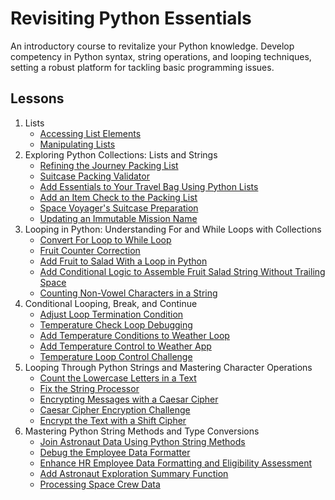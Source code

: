 # Revisiting Python Essentials

An introductory course to revitalize your Python knowledge. Develop competency in Python syntax, string operations, and looping techniques, setting a robust platform for tackling basic programming issues.

## Lessons

1. Lists
    - [Accessing List Elements](01-access_list_elements.py)
    - [Manipulating Lists](02-manipulate_lists.py)
2. Exploring Python Collections: Lists and Strings
   - [Refining the Journey Packing List](03-journey-packing-list.py)
   - [Suitcase Packing Validator](04-packing_validator.py)
   - [Add Essentials to Your Travel Bag Using Python Lists](05-add_list_items.py)
   - [Add an Item Check to the Packing List](06-check-packing-list.py)
   - [Space Voyager's Suitcase Preparation](07-suitcase_preparation.py)
   - [Updating an Immutable Mission Name](08-update_mission.py)
3. Looping in Python: Understanding For and While Loops with Collections
   - [Convert For Loop to While Loop](09-while_loop.py)
   - [Fruit Counter Correction](10-fruit_counter.py)
   - [Add Fruit to Salad With a Loop in Python](11-add_fruit_to_salad.py)
   - [Add Conditional Logic to Assemble Fruit Salad String Without Trailing Space](12-string_of_fruit_names.py)
   - [Counting Non-Vowel Characters in a String](13-count_non_vowels.py)
4. Conditional Looping, Break, and Continue
   - [Adjust Loop Termination Condition](14-loop_termination_condition.py)
   - [Temperature Check Loop Debugging](15-break_statement.py)
   - [Add Temperature Conditions to Weather Loop](16-temperature_conditions.py)
   - [Add Temperature Control to Weather App](17-temperature_control.py)
   - [Temperature Loop Control Challenge](18-loop_control_challenge.py)
5. Looping Through Python Strings and Mastering Character Operations
   - [Count the Lowercase Letters in a Text](19-count_lowercase.py)
   - [Fix the String Processor](20-string_to_uppercase.py)
   - [Encrypting Messages with a Caesar Cipher](21-caesar_cypher.py)
   - [Caesar Cipher Encryption Challenge](22-caesar_cypher_encryption_challenge.py)
   - [Encrypt the Text with a Shift Cipher](23-shift_cypher_encryption.py)
6. Mastering Python String Methods and Type Conversions
   - [Join Astronaut Data Using Python String Methods](24-string_concatenation.py)
   - [Debug the Employee Data Formatter](25-string_formatting.py)
   - [Enhance HR Employee Data Formatting and Eligibility Assessment](26-format-employee-data.py)
   - [Add Astronaut Exploration Summary Function](27-astronaut_exploration_summary.py)
   - [Processing Space Crew Data](28-process_crew_data.py)